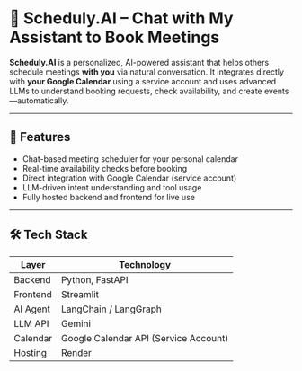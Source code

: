 # 📅 Scheduly.AI – Chat with My Assistant to Book Meetings

**Scheduly.AI** is a personalized, AI-powered assistant that helps others schedule meetings **with you** via natural conversation. It integrates directly with **your Google Calendar** using a service account and uses advanced LLMs to understand booking requests, check availability, and create events—automatically.

---

## 🚀 Features

* Chat-based meeting scheduler for your personal calendar
* Real-time availability checks before booking
* Direct integration with Google Calendar (service account)
* LLM-driven intent understanding and tool usage
* Fully hosted backend and frontend for live use

---

## 🛠️ Tech Stack

| Layer    | Technology                            |
| -------- | ------------------------------------- |
| Backend  | Python, FastAPI                       |
| Frontend | Streamlit                             |
| AI Agent | LangChain / LangGraph                 |
| LLM API  | Gemini                 |
| Calendar | Google Calendar API (Service Account) |
| Hosting  | Render              |

